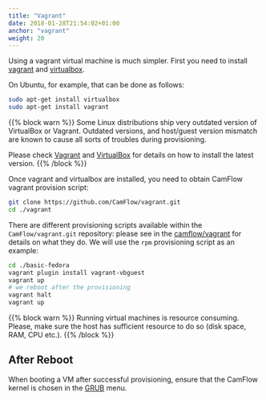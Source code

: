 ```yaml
---
title: "Vagrant"
date: 2018-01-28T21:54:02+01:00
anchor: "vagrant"
weight: 20
---
```


Using a vagrant virtual machine is much simpler. First you need to install [vagrant](https://www.vagrantup.com/docs/installation/) and [virtualbox](https://www.virtualbox.org/manual/ch02.html).

On Ubuntu, for example, that can be done as follows:
``` BASH
sudo apt-get install virtualbox
sudo apt-get install vagrant
```

{{% block warn %}}
Some Linux distributions ship very outdated version of VirtualBox or Vagrant.
Outdated versions, and host/guest version mismatch are known to cause all sorts of troubles during provisioning.

Please check [Vagrant](https://www.vagrantup.com/downloads.html) and [VirtualBox](https://www.virtualbox.org/wiki/Downloads) for details on how to install the latest version.
{{% /block %}}

Once vagrant and virtualbox are installed, you need to obtain CamFlow vagrant provision script:
``` BASH
git clone https://github.com/CamFlow/vagrant.git
cd ./vagrant
```

There are different provisioning scripts available within the `CamFlow/vagrant.git` repository: please see in the [camflow/vagrant](https://github.com/CamFlow/vagrant) for details on what they do. We will use the `rpm` provisioning script as an example:
``` BASH
cd ./basic-fedora
vagrant plugin install vagrant-vbguest
vagrant up
# we reboot after the provisioning
vagrant halt
vagrant up
```


{{% block warn %}}
Running virtual machines is resource consuming. Please, make sure the host has sufficient resource to do so (disk space, RAM, CPU etc.).
{{% /block %}}

## After Reboot

When booting a VM after successful provisioning, ensure that the CamFlow kernel is chosen in the [GRUB](https://www.gnu.org/software/grub/) menu.
